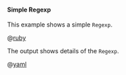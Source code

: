 #### Simple Regexp

This example shows a simple ```Regexp```.

@[ruby](show.rb)

The output shows details of the ```Regexp```.

@[yaml](show.yaml)
